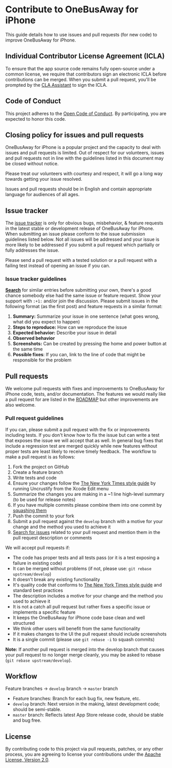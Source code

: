 # Contribute to OneBusAway for iPhone

This guide details how to use issues and pull requests (for new code) to improve OneBusAway for iPhone.

## Individual Contributor License Agreement (ICLA)
To ensure that the app source code remains fully open-source under a common license, we require that contributors sign an electronic ICLA before contributions can be merged.  When you submit a pull request, you'll be prompted by the [CLA Assistant](https://cla-assistant.io/) to sign the ICLA.

## Code of Conduct

This project adheres to the [Open Code of Conduct](http://todogroup.org/opencodeofconduct/#OneBusAway/conduct@onebusaway.org). By participating, you are expected to honor this code.

## Closing policy for issues and pull requests

OneBusAway for iPhone is a popular project and the capacity to deal with issues and pull requests is limited. Out of respect for our volunteers, issues and pull requests not in line with the guidelines listed in this document may be closed without notice.

Please treat our volunteers with courtesy and respect, it will go a long way towards getting your issue resolved.

Issues and pull requests should be in English and contain appropriate language for audiences of all ages.

## Issue tracker

The [issue tracker](https://github.com/OneBusAway/onebusaway-iphone/issues) is only for obvious bugs, misbehavior, & feature requests in the latest stable or development release of OneBusAway for iPhone. When submitting an issue please conform to the issue submission guidelines listed below. Not all issues will be addressed and your issue is more likely to be addressed if you submit a pull request which partially or fully addresses the issue.

Please send a pull request with a tested solution or a pull request with a failing test instead of opening an issue if you can.

### Issue tracker guidelines

**[Search](https://github.com/OneBusAway/onebusaway-iphone/search?q=&ref=cmdform&type=Issues)** for similar entries before submitting your own, there's a good chance somebody else had the same issue or feature request. Show your support with `:+1:` and/or join the discussion. Please submit issues in the following format (as the first post) and feature requests in a similar format:

1. **Summary:** Summarize your issue in one sentence (what goes wrong, what did you expect to happen)
2. **Steps to reproduce:** How can we reproduce the issue
3. **Expected behavior:** Describe your issue in detail
4. **Observed behavior**
5. **Screenshots:** Can be created by pressing the home and power button at the same time
6. **Possible fixes**: If you can, link to the line of code that might be responsible for the problem

## Pull requests

We welcome pull requests with fixes and improvements to OneBusAway for iPhone code, tests, and/or documentation. The features we would really like a pull request for are listed in the [ROADMAP](https://github.com/OneBusAway/onebusaway-iphone/wiki/Roadmap) but other improvements are also welcome.

### Pull request guidelines

If you can, please submit a pull request with the fix or improvements including tests. If you don't know how to fix the issue but can write a test that exposes the issue we will accept that as well. In general bug fixes that include a regression test are merged quickly while new features without proper tests are least likely to receive timely feedback. The workflow to make a pull request is as follows:

1. Fork the project on GitHub
1. Create a feature branch
1. Write tests and code
1. Ensure your changes follow the [The New York Times style guide](https://github.com/NYTimes/objective-c-style-guide) by running Uncrustify from the Xcode Edit menu
1. Summarize the changes you are making in a ~1 line high-level summary (to be used for release notes)
1. If you have multiple commits please combine them into one commit by [squashing them](http://git-scm.com/book/en/Git-Tools-Rewriting-History#Squashing-Commits)
1. Push the commit to your fork
1. Submit a pull request against the `develop` branch with a motive for your change and the method you used to achieve it
1. [Search for issues](https://github.com/OneBusAway/onebusaway-iphone/search?q=&ref=cmdform&type=Issues) related to your pull request and mention them in the pull request description or comments

We will accept pull requests if:

* The code has proper tests and all tests pass (or it is a test exposing a failure in existing code)
* It can be merged without problems (if not, please use: `git rebase upstream/develop`) 
* It doesn't break any existing functionality
* It's quality code that conforms to [The New York Times style guide](https://github.com/NYTimes/objective-c-style-guide) and standard best practices
* The description includes a motive for your change and the method you used to achieve it
* It is not a catch all pull request but rather fixes a specific issue or implements a specific feature
* It keeps the OneBusAway for iPhone code base clean and well structured
* We think other users will benefit from the same functionality
* If it makes changes to the UI the pull request should include screenshots
* It is a single commit (please use `git rebase -i` to squash commits)

**Note:** If another pull request is merged into the develop branch that causes your pull request to no longer merge cleanly, you may be asked to rebase (`git rebase upstream/develop`).

## Workflow

Feature branches -> `develop` branch -> `master` branch

* Feature branches: Branch for each bug fix, new feature, etc.
* `develop` branch: Next version in the making, latest development code; should be semi-stable.
* `master` branch: Reflects latest App Store release code, should be stable and bug free.

## License

By contributing code to this project via pull requests, patches, or any other process, you are agreeing to license your contributions under the [Apache License, Version 2.0](http://www.apache.org/licenses/LICENSE-2.0.html).
